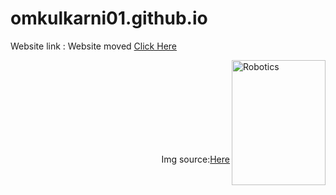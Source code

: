 # omkulkarni01.github.io
Website link : Website moved <a href ="https://omkulkarni01.github.io/temp_web.html">Click Here</a>

<img align="right" alt="Robotics" height="200" width="150" src="https://i.pinimg.com/originals/50/38/f6/5038f6672f089f3a50c4f075feddfc42.gif">
<br><br><br><br><br><br><br><br>
<p align="right">Img source:<a href="https://i.pinimg.com/originals/50/38/f6/5038f6672f089f3a50c4f075feddfc42.gif">Here</a>  
